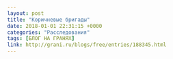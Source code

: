 ```yaml
---
layout: post
title: "Коричневые бригады"
date: 2018-01-01 22:31:15 +0000
categories: "Расследования"
tags: [БЛОГ НА ГРАНЯХ]
link: http://grani.ru/blogs/free/entries/188345.html
---
```

